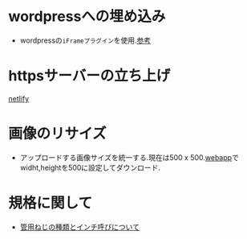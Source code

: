 # wordpressへの埋め込み

- wordpressの`iFrameプラグイン`を使用.[参考](https://kinsta.com/jp/blog/wordpress-iframe/)

# httpsサーバーの立ち上げ

[netlify](https://www.netlify.com/)

# 画像のリサイズ

- アップロードする画像サイズを統一する.現在は500 x 500.[webapp](https://fengyuanchen.github.io/compressorjs/ )でwidht,heightを500に設定してダウンロード.
 

# 規格に関して

- [管用ねじの種類とインチ呼びについて](https://www.monotaro.com/note/productinfo/kanyoneji/)
